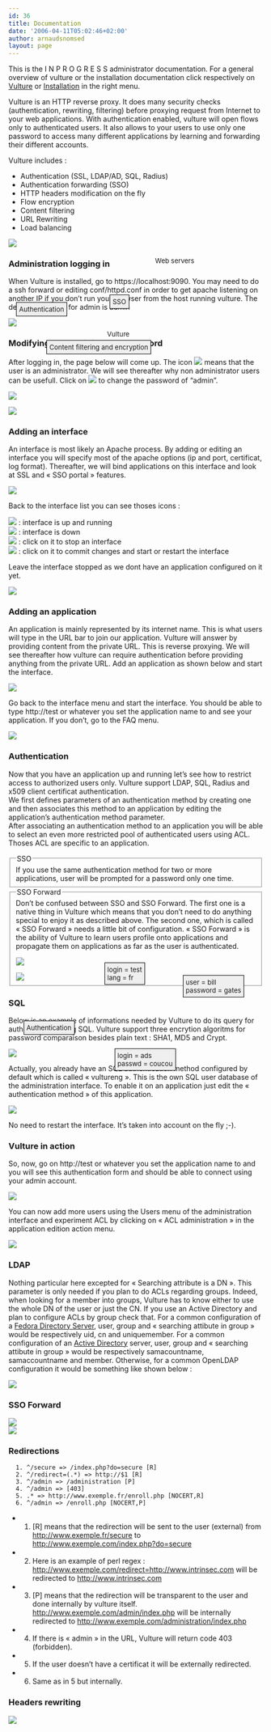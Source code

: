 ```yaml
---
id: 36
title: Documentation
date: '2006-04-11T05:02:46+02:00'
author: arnaudsnomsed
layout: page
---
```


This is the I N P R O G R E S S administrator documentation. For a general overview of vulture or the installation documentation click respectively on [Vulture](/vultureng/documentation) or [Installation](/vultureng/compiling) in the right menu.

Vulture is an HTTP reverse proxy. It does many security checks (authentication, rewriting, filtering) before proxying request from Internet to your web applications. With authentication enabled, vulture will open flows only to authenticated users. It also allows to your users to use only one password to access many different applications by learning and forwarding their different accounts.

Vulture includes :

- Authentication (SSL, LDAP/AD, SQL, Radius)
- Authentication forwarding (SSO)
- HTTP headers modification on the fly
- Flow encryption
- Content filtering
- URL Rewriting
- Load balancing

<div style="position: relative;"><span style="background: #efefef;  padding: 5px; border: 1px solid black; position: absolute; top:125px;left:15px"><font size="-1">Authentication</font>  
</span>

<span style="background: #efefef;  padding: 5px; border: 1px solid black; position: absolute; top:110px;left:200px"><font size="-1">SSO</font>  
</span>

<span style="position: absolute; top:35px;left:290px"><font size="-1">Web servers</font>  
</span>

<span style="position: absolute; top:180px;left:195px"><font size="-1">Vulture</font>  
</span>

<span style="background: #efefef;  padding: 5px; border: 1px solid black; position: absolute; top:200px;left:75px"><font size="-1">Content filtering and encryption</font>  
</span></div>

<img src="/assets/images/vulture.png">


### Administration logging in

When Vulture is installed, go to https://localhost:9090. You may need
to do a ssh forward or editing conf/httpd.conf in order to get apache
listening on another IP if you don’t run your browser from the host
running vulture. The default password for admin is admin

   
![](/assets/images/vulture-1.2.png)

### Modifying the administrator password

After logging in, the page below will come up. The icon
![](/img/vulture/badge.png) means that the user is an
administrator. We will see thereafter why non administrator users can
be usefull. Click on ![](/img/vulture/edit.png) to change the password
of “admin”.

   
![](/assets/images/vulture-1.2-1.png)  
   
![](/assets/images/divider.gif)

### Adding an interface

An interface is most likely an Apache process. By adding or editing an
interface you will specify most of the apache options (ip and port,
certificat, log format). Thereafter, we will bind applications on this
interface and look at SSL and « SSO portal » features.

![](/img/vulture/Capture-1.png)

Back to the interface list you can see thoses icons :  

![](/assets/images/button_ok.png) : interface is up and running  
![](/assets/images/button_cancel.png) : interface is down  
![](/assets/images/stop.png) : click on it to stop an interface  
![](/assets/images/reload.png) : click on it to commit changes and start or restart the interface  
  
Leave the interface stopped as we dont have an application configured on it yet.

   
![](/wordpress/wp-content/themes/connections/img/divider.gif)

### Adding an application

An application is mainly represented by its internet name. This is what users will type in the URL bar to join our application. Vulture will answer by providing content from the private URL. This is reverse proxying. We will see thereafter how vulture can require authentication before providing anything from the private URL. Add an application as shown below and start the interface.

![](/assets/images/Capture-2.png)

Go back to the interface menu and start the interface. You should be able to type http://test or whatever you set the application name to and see your application. If you don’t, go to the FAQ menu.

![](/wordpress/wp-content/themes/connections/img/divider.gif)

### Authentication

Now that you have an application up and running let’s see how to restrict access to authorized users only. Vulture support LDAP, SQL, Radius and x509 client certificat authentication.  
We first defines parameters of an authentication method by creating one and then associates this method to an application by editing the application’s authentication method parameter.  
After associating an authentication method to an application you will be able to select an even more restricted pool of authenticated users using ACL. Thoses ACL are specific to an application.

<fieldset><legend>SSO</legend>If you use the same authentication method for two or more applications, user will be prompted for a password only one time.

</fieldset><fieldset><legend>SSO Forward</legend>Don’t be confused between SSO and SSO Forward. The first one is a native thing in Vulture which means that you don’t need to do anything special to enjoy it as described above. The second one, which is called « SSO Forward » needs a little bit of configuration. « SSO Forward » is the ability of Vulture to learn users profile onto applications and propagate them on applications as far as the user is authenticated.

<div style="position: relative;"><span style="background: #efefef;  padding: 5px; border: 1px solid black; position: absolute; top:125px;left:15px"><font size="-1">Authentication</font>  
</span>

<span style="background: #efefef;  padding: 5px; border: 1px solid black; position: absolute; top:10px;left:175px"><font size="-1">login = test  
lang = fr</font>  
</span>

<span style="background: #efefef; padding: 5px; border: 1px solid black; position: absolute; top:35px;left:330px"><font size="-1">user = bill  
password = gates</font>  
</span>

<span style="background: #efefef; padding: 5px; border: 1px solid black; position: absolute; top:180px;left:195px"><font size="-1">login = ads  
passwd = coucou</font>  
</span>

![](/assets/images/vulture.png)

</div>
<img src="http://arnaud.desmons.free.fr/vulture.png">

</fieldset>

### SQL

Below is an example of informations needed by Vulture to do its query for authentication using SQL. Vulture support three encrytion algoritms for password comparaison besides plain text : SHA1, MD5 and Crypt.

![](/assets/images/sql.png)

Actually, you already have an SQL authentication method configured by default which is called « vultureng ». This is the own SQL user database of the administration interface. To enable it on an application just edit the « authentication method » of this application.

![](/assets/images/app_vultureng.png)

No need to restart the interface. It’s taken into account on the fly ;-).

### Vulture in action

So, now, go on http://test or whatever you set the application name to and you will see this authentication form and should be able to connect using your admin account.

![](/assets/images/mire.png)

You can now add more users using the Users menu of the administration interface and experiment ACL by clicking on « ACL administration » in the application edition action menu.

![](/assets/images/acl_user.png)

### LDAP

Nothing particular here excepted for « Searching attribute is a DN
». This parameter is only needed if you plan to do ACLs regarding
groups. Indeed, when looking for a member into groups, Vulture has to
know either to use the whole DN of the user or just the CN. If you use
an Active Directory and plan to configure ACLs by group check that.
For a common configuration of a <u>Fedora Directory Server</u>, user,
group and « searching attibute in group » would be respectively uid,
cn and uniquemember.  For a common configuration of an <u>Active
Directory</u> server, user, group and « searching attibute in group »
would be respectively samacountname, samaccountname and member.
Otherwise, for a common OpenLDAP configuration it would be something
like shown below :

![](/assets/images/ldap.png)

### SSO Forward

   
![](/assets/images/htaccess_forward.png)  
![](/assets/images/post_forward.png)

### Redirections

```
  1. ^/secure => /index.php?do=secure [R]
  2. ^/redirect=(.*) => http://$1 [R]
  3. ^/admin => /administration [P]
  4. ^/admin => [403]
  5. .* => http://www.exemple.fr/enroll.php [NOCERT,R]
  6. ^/admin => /enroll.php [NOCERT,P]
```

- 1. \[R\] means that the redirection will be sent to the user (external) from http://www.exemple.fr/secure to http://www.exemple.com/index.php?do=secure
- 2. Here is an example of perl regex : http://www.exemple.com/redirect=http://www.intrinsec.com will be redirected to http://www.intrinsec.com
- 3. \[P\] means that the redirection will be transparent to the user and done internally by vulture itself. http://www.exemple.com/admin/index.php will be internally redirected to http://www.exemple.com/administration/index.php
- 4. If there is « admin » in the URL, Vulture will return code 403 (forbidden).
- 5. If the user doesn’t have a certificat it will be externally redirected.
- 6. Same as in 5 but internally.

### Headers rewriting

![](/assets/images/headers_rewriting.png)

